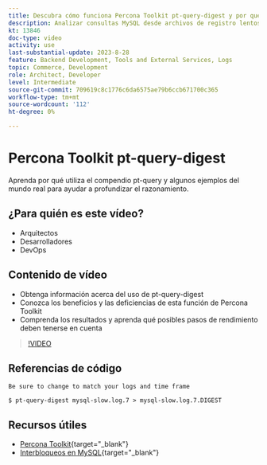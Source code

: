 ```yaml
---
title: Descubra cómo funciona Percona Toolkit pt-query-digest y por qué se utiliza
description: Analizar consultas MySQL desde archivos de registro lentos, generales y binarios. También puede analizar consultas de `SHOW PROCESSLIST` y datos de protocolo MySQL de tcpdump.
kt: 13846
doc-type: video
activity: use
last-substantial-update: 2023-8-28
feature: Backend Development, Tools and External Services, Logs
topic: Commerce, Development
role: Architect, Developer
level: Intermediate
source-git-commit: 709619c8c1776c6da6575ae79b6ccb671700c365
workflow-type: tm+mt
source-wordcount: '112'
ht-degree: 0%

---
```


# Percona Toolkit pt-query-digest

Aprenda por qué utiliza el compendio pt-query y algunos ejemplos del mundo real para ayudar a profundizar el razonamiento.

## ¿Para quién es este vídeo?

- Arquitectos
- Desarrolladores
- DevOps

## Contenido de vídeo

- Obtenga información acerca del uso de pt-query-digest
- Conozca los beneficios y las deficiencias de esta función de Percona Toolkit
- Comprenda los resultados y aprenda qué posibles pasos de rendimiento deben tenerse en cuenta

>[!VIDEO](https://video.tv.adobe.com/v/3423480?learn=on)

## Referencias de código

```MYSQL
Be sure to change to match your logs and time frame

$ pt-query-digest mysql-slow.log.7 > mysql-slow.log.7.DIGEST
```

## Recursos útiles

- [Percona Toolkit](https://docs.percona.com/percona-toolkit/pt-query-digest.html){target="_blank"}
- [Interbloqueos en MySQL](https://experienceleague.adobe.com/docs/commerce-knowledge-base/kb/troubleshooting/database/deadlocks-in-mysql.html){target="_blank"}
